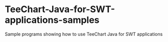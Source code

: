 TeeChart-Java-for-SWT-applications-samples
==========================================

Sample programs showing how to use TeeChart Java for SWT applications